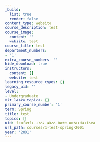 ```yaml
---
_build:
  list: true
  render: false
content_type: website
course_description: test
course_image:
  content: ''
  website: test
course_title: test
department_numbers:
- '1'
extra_course_numbers: ''
hide_download: true
instructors:
  content: []
  website: test
learning_resource_types: []
legacy_uid: ''
level:
- Undergraduate
mit_learn_topics: []
primary_course_number: '1'
term: Spring
title: test
topics: []
uid: fc0fa9f1-1787-4b28-b850-005a1da1f3ea
url_path: courses/1-test-spring-2001
year: '2001'
---
```

